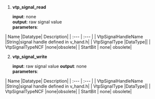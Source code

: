 1. **vtp\_signal\_read**

    **input**: none  
    **output**: raw signal value   
    **parameters**:  
    
| Name |Datatype| Description|
| :--- | :--- |
| VtpSignalHandleName |String|signal handle defined in v_hand.h|
| VtpSignalType  |DataType||
| VtpSignalTypeNCF |none|obsolete|
| StartBit | none| obsolete|

2. **vtp\_signal\_write**

    **input**: raw signal value
    **output**: none   
    **parameters**:  
    
| Name |Datatype| Description|
| :--- | :--- |
| VtpSignalHandleName |String|signal handle defined in v_hand.h|
| VtpSignalType  |DataType||
| VtpSignalTypeNCF |none|obsolete|
| StartBit | none| obsolete|


